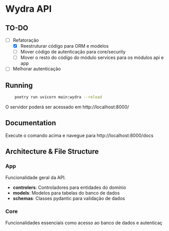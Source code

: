 # Wydra API

## TO-DO
- [ ] Refatoração
    - [x] Reestruturar código para ORM e modelos
    - [ ] Mover código de autenticação para core/security
    - [ ] Mover o resto do código do módulo services para os módulos api e app
- [ ] Melhorar autenticação

## Running
```sh
    poetry run uvicorn main:wydra --reload
```
O servidor poderá ser acessado em http://localhost:8000/

## Documentation
Execute o comando acima e navegue para http://localhost:8000/docs

## Architecture & File Structure
### App
Funcionalidade geral da API.
- **controlers**: Controladores para entidades do domínio
- **models**: Modelos para tabelas do banco de dados
- **schemas**: Classes pydantic para validação de dados

### Core
Funcionalidades essenciais como acesso ao banco de dados e autenticaç
